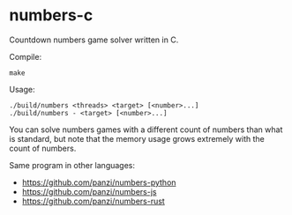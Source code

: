 numbers-c
=========

Countdown numbers game solver written in C.

Compile:

```
make
```

Usage:

```
./build/numbers <threads> <target> [<number>...]
./build/numbers - <target> [<number>...]
```

You can solve numbers games with a different count of numbers than what is
standard, but note that the memory usage grows extremely with the count of
numbers.

Same program in other languages:
 * https://github.com/panzi/numbers-python
 * https://github.com/panzi/numbers-js
 * https://github.com/panzi/numbers-rust
